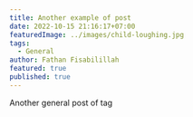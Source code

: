 ```yaml
---
title: Another example of post
date: 2022-10-15 21:16:17+07:00
featuredImage: ../images/child-loughing.jpg
tags:
  - General
author: Fathan Fisabilillah
featured: true
published: true
---
```

A﻿nother general post of tag